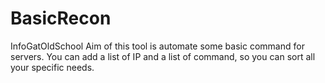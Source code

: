 # BasicRecon
InfoGatOldSchool
Aim of this tool is automate  some basic command for servers.
You can add a list of IP and a list of command, so you can sort all your specific needs.
